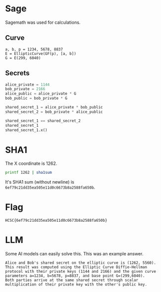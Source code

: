 # Sage

Sagemath was used for calculations.

## Curve

```
a, b, p = 1234, 5678, 8837
E = EllipticCurve(GF(p), [a, b])
G = E(299, 6040) 
```

## Secrets

```python
alice_private = 1144
bob_private = 2166
alice_public = alice_private * G
bob_public = bob_private * G

shared_secret_1 = alice_private * bob_public
shared_secret_2 = bob_private * alice_public

shared_secret_1 == shared_secret_2
shared_secret_1
shared_secret_1.x()
```

# SHA1

The X coordinate is 1262.

```bash
printf 1262 | sha1sum
```

It's SHA1 sum (without newline) is `6ef79c21dd35ea505e11d0c6673b8a2588fa650b`.

# Flag
`HCSC{6ef79c21dd35ea505e11d0c6673b8a2588fa650b}`

# LLM

Some AI models can easily solve this. This was an example answer.

```
Alice and Bob's shared secret on the elliptic curve is (1262, 5560).
This result was computed using the Elliptic Curve Diffie-Hellman protocol with their private keys (1144 and 2166) and the given curve parameters a=1234, b=5678, p=8837, and base point G=(299,6040). 
Both parties arrive at the same shared secret through scalar multiplication of their private key with the other's public key.
```